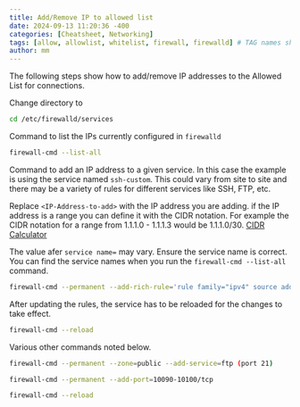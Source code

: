 ```yaml
---
title: Add/Remove IP to allowed list
date: 2024-09-13 11:20:36 -400
categories: [Cheatsheet, Networking]
tags: [allow, allowlist, whitelist, firewall, firewalld] # TAG names should always be lowercase
author: mm
---
```

The following steps show how to add/remove IP addresses to the Allowed List for connections.

Change directory to
```bash
cd /etc/firewalld/services
```

Command to list the IPs currently configured in `firewalld`
```bash
firewall-cmd --list-all
```

Command to add an IP address to a given service. In this case the example is using the service named `ssh-custom`. This could vary from site to site and there may be a variety of rules for different services like SSH, FTP, etc.  

Replace `<IP-Address-to-add>` with the IP address you are adding. if the IP address is a range you can define it with the CIDR notation. For example the CIDR notation for a range from 1.1.1.0 - 1.1.1.3 would be 1.1.1.0/30.
[CIDR Calculator](https://mxtoolbox.com/subnetcalculator.aspx)  

The value afer `service name=` may vary. Ensure the service name is correct. You can find the service names when you run the `firewall-cmd --list-all` command.  
```bash
firewall-cmd --permanent --add-rich-rule='rule family="ipv4" source address="<IP-Address-to-add>" service name="ssh-custom" accept'
```

After updating the rules, the service has to be reloaded for the changes to take effect.
```bash
firewall-cmd --reload
```

Various other commands noted below.  
```bash
firewall-cmd --permanent --zone=public --add-service=ftp (port 21)
```
```bash
firewall-cmd --permanent --add-port=10090-10100/tcp
```
```bash
firewall-cmd --reload
```